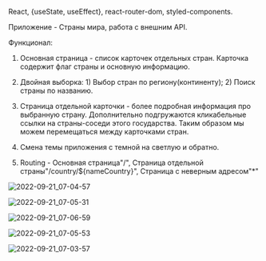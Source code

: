 React, {useState, useEffect}, react-router-dom, styled-components.

Приложение - Страны мира, работа с внешним API.

Функционал: 

1. Основная страница - список карточек отдельных стран. Карточка содержит флаг страны и основную информацию.

2. Двойная выборка: 1) Выбор стран по региону(континенту); 2) Поиск страны по названию.

3. Страница отдельной карточки - более подробная информация про выбранную страну. Дополнительно подгружаются кликабельные ссылки на страны-соседи этого государства. Таким образом мы можем перемещаться между карточками стран.

4. Смена темы приложения с темной на светлую и обратно.

5. Routing - 
Основная страница"/", 
Cтраница отдельной страны"/country/${nameCountry}", 
Cтраница с неверным адресом"*"

![2022-09-21_07-04-57](https://user-images.githubusercontent.com/101303690/191387035-6f5e1d9f-c77d-41cf-8a27-3f5b536d0801.png)

![2022-09-21_07-05-31](https://user-images.githubusercontent.com/101303690/191387050-5a299f23-a487-4a10-96b6-4f0905bd8b88.png)

![2022-09-21_07-06-59](https://user-images.githubusercontent.com/101303690/191387059-5cc1b56b-cd69-49c6-a816-07dca56b00b9.png)

![2022-09-21_07-05-53](https://user-images.githubusercontent.com/101303690/191387079-58f3569d-d6a0-4b00-bfbf-1667c6dc43da.png)

![2022-09-21_07-03-57](https://user-images.githubusercontent.com/101303690/191387096-53f0a77d-1809-4eb3-8746-b67871c578e6.png)
